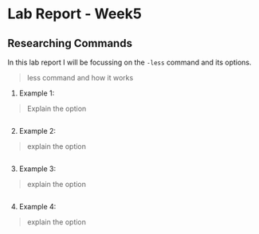 # Lab Report - Week5
## Researching Commands
In this lab report I will be focussing on the `-less` command and its options. 
> less command and how it works

1. Example 1:
> Explain the option
```
```
2. Example 2:
> explain the option
```
```
3. Example 3: 
> explain the option
```
```
4. Example 4:
> explain the option
```
```

